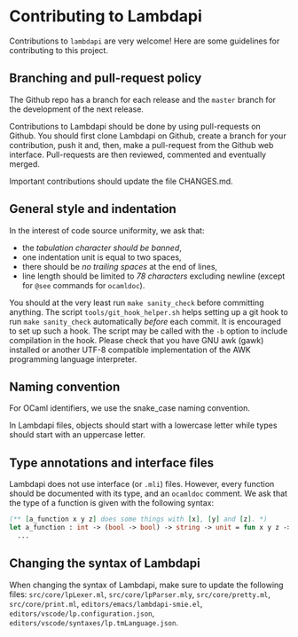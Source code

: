 Contributing to Lambdapi
========================

Contributions to `lambdapi` are very welcome!
Here are some guidelines for contributing to this project.

Branching and pull-request policy
---------------------------------

The Github repo has a branch for each release and the `master` branch
for the development of the next release.

Contributions to Lambdapi should be done by using pull-requests on
Github. You should first clone Lambdapi on Github, create a branch for
your contribution, push it and, then, make a pull-request from the
Github web interface. Pull-requests are then reviewed, commented and
eventually merged.

Important contributions should update the file CHANGES.md.

General style and indentation
-----------------------------

In the interest of code source uniformity, we ask that:
 - the *tabulation character should be banned*,
 - one indentation unit is equal to two spaces,
 - there should be *no trailing spaces* at the end of lines,
 - line length should be limited to *78 characters* excluding newline
   (except for `@see` commands for `ocamldoc`).

You should at the very least run `make sanity_check` before committing
anything. The script `tools/git_hook_helper.sh` helps setting up a
git hook to run `make sanity_check` automatically *before* each
commit. It is encouraged to set up such a hook. The script may be
called with the `-b` option to include compilation in the hook.
Please check that you have GNU awk (gawk) installed or another UTF-8
compatible implementation of the AWK programming language interpreter.

Naming convention
-----------------

For OCaml identifiers, we use the snake_case naming convention.

In Lambdapi files, objects should start with a lowercase letter while
types should start with an uppercase letter.

Type annotations and interface files
------------------------------------

Lambdapi does not use interface (or `.mli`) files. However, every function
should be documented with its type, and an `ocamldoc` comment. We ask that
the type of a function is given with the following syntax:
```ocaml
(** [a_function x y z] does some things with [x], [y] and [z]. *)
let a_function : int -> (bool -> bool) -> string -> unit = fun x y z ->
  ...
```

Changing the syntax of Lambdapi
-------------------------------

When changing the syntax of Lambdapi, make sure to update the
following files: `src/core/lpLexer.ml`, `src/core/lpParser.mly`,
`src/core/pretty.ml`, `src/core/print.ml`,
`editors/emacs/lambdapi-smie.el`,
`editors/vscode/lp.configuration.json`,
`editors/vscode/syntaxes/lp.tmLanguage.json`.
